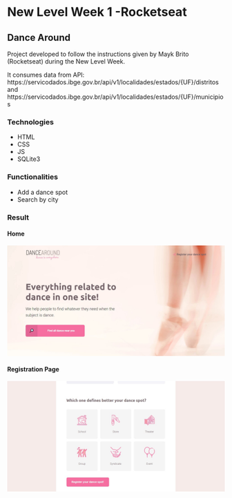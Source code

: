 <h1> New Level Week 1 -Rocketseat </h1>
<h2> Dance Around </h2>
<p> Project developed to follow the instructions given by Mayk Brito (Rocketseat) during the New Level Week.</p>
<p> It consumes data from API: https://servicodados.ibge.gov.br/api/v1/localidades/estados/{UF}/distritos and https://servicodados.ibge.gov.br/api/v1/localidades/estados/{UF}/municipios </p>
                                

<h3> Technologies </h3>
<ul>
  <li>HTML</li>
  <li>CSS</li>
  <li>JS</li>
  <li>SQLite3</li>
</ul>

<h3> Functionalities </h3>
<ul>
  <li>Add a dance spot</li>
  <li>Search by city</li>
</ul>

<h3> Result </h3>

<h4><strong>Home</strong></h4>

<img src="public/assets/nlwindex.jpg">

<h4><strong>Registration Page</strong></h4>

<img src="public/assets/nlw3.jpg">




